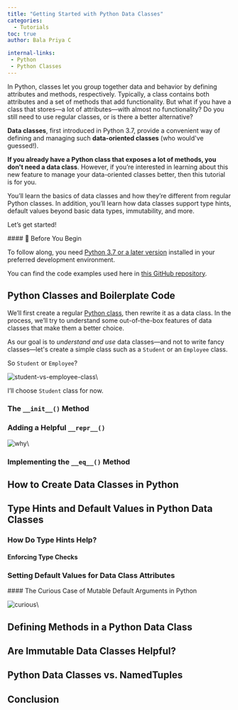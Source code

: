 ```yaml
---
title: "Getting Started with Python Data Classes"
categories:
  - Tutorials
toc: true
author: Bala Priya C

internal-links:
 - Python
 - Python Classes
---
```


In Python, classes let you group together data and behavior by defining attributes and methods, respectively. Typically, a class contains both attributes and a set of methods that add functionality. But what if you have a class that stores—a lot of attributes—with almost no functionality? Do you still need to use regular classes, or is there a better alternative? 

**Data classes**, first introduced in Python 3.7, provide a convenient way of defining and managing such **data-oriented classes** (who would've guessed!).

**If you already have a Python class that exposes a lot of methods, you don't need a data class**. However, if you’re interested in learning about this new feature to manage your data-oriented classes better, then this tutorial is for you.

You’ll learn the basics of data classes and how they’re different from regular Python classes. In addition, you’ll learn how data classes support type hints, default values beyond basic data types, immutability, and more.

Let’s get started!

<div class="notice--big--primary">
#### 📑 Before You Begin

To follow along, you need [Python 3.7 or a later version](https://www.python.org/downloads/) installed in your preferred development environment. 

You can find the code examples used here in [this GitHub repository](https://github.com/balapriyac/dataclasses-tutorial).
</div>

## Python Classes and Boilerplate Code

We’ll first create a regular [Python class](https://earthly.dev/blog/how-cls-obj-work-python/), then rewrite it as a data class. In the process, we’ll try to understand some out-of-the-box features of data classes that make them a better choice.

As our goal is to *understand and use* data classes—and not to write fancy classes—let's create a simple class such as a `Student` or an `Employee` class.

So `Student` or `Employee`? 

![student-vs-employee-class]({{site.images}}{{page.slug}}/5.png)\

I’ll choose `Student` class for now.

### The `__init__()` Method

### Adding a Helpful `__repr__()`

![why]({{site.images}}{{page.slug}}/1.png)\

### Implementing the `__eq__()` Method

## How to Create Data Classes in Python

## Type Hints and Default Values in Python Data Classes

### How Do Type Hints Help? 

#### Enforcing Type Checks

### Setting Default Values for Data Class Attributes

<div class="notice--big--primary">
#### The Curious Case of Mutable Default Arguments in Python
  
  ![curious]({{site.images}}{{page.slug}}/3.png)\
  
</div>


## Defining Methods in a Python Data Class

## Are Immutable Data Classes Helpful?

## Python Data Classes vs. NamedTuples

## Conclusion













